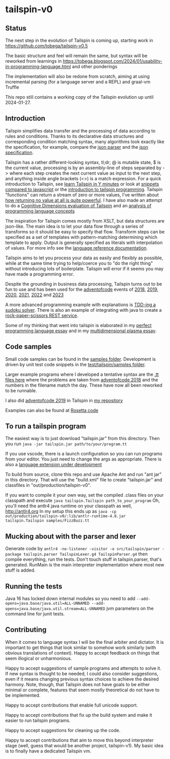 # tailspin-v0

## Status
The next step in the evolution of Tailspin is coming up, starting work in https://github.com/tobega/tailspin-v0.5

The basic structure and feel will remain the same, but syntax will be reworked from learnings in https://tobega.blogspot.com/2024/01/usability-in-programming-language.html and other ponderings

The implementation will also be redone from scratch, aiming at using incremental parsing (for a language server and a REPL) and graal-vm Truffle

This repo still contains a working copy of the Tailspin evolution up until 2024-01-27.

## Introduction
Tailspin simplifies data transfer and the processing of data according to rules and conditions.
Thanks to its declarative data structures and corresponding condition matching syntax,
many algorithms look exactly like the specification, for example, compare the
[json parser](https://github.com/tobega/tailspin-v0/blob/master/samples/JSON.tt#L14)
and the [json specification](https://www.json.org/json-en.html).

Tailspin has a rather different-looking syntax, tl;dr; @ is mutable state, $ is the current value, processing is by an assembly-line
of steps separated by -> where each step creates the next current value as input to the next step, and anything inside angle brackets (<>) is a match expression.
For a quick introduction to Tailspin, see [learn Tailspin in Y minutes](https://learnxinyminutes.com/docs/tailspin/) or look at [snippets compared to javascript](https://tobega.blogspot.com/2021/05/learning-tailspin-by-comparing-to.html) or the [introduction to tailspin programming](https://tobega.blogspot.com/2020/05/a-little-tailspin.html). Tailspin "functions" can return a stream of zero or more values, I've written about [how returning no value at all is quite powerful](https://tobega.blogspot.com/2021/05/the-power-of-nothing.html).
I have also made an attempt to do a [Cognitive Dimensions evaluation of Tailspin](https://tobega.blogspot.com/2022/12/evaluating-tailspin-language-after.html) and an [analysis of programming language concepts](https://tobega.blogspot.com/2024/01/usability-in-programming-language.html)

The inspiration for Tailspin comes mostly from XSLT, but data structures are json-like. The main idea is to let your data flow through
a series of transforms so it should be easy to specify that flow. Transform steps can be specified as a set of templates with
pattern-matching determining which template to apply. Output is generally specified as literals with interpolation of values.
For more info see the [language reference documentation](TailspinReference.md).

Tailspin aims to let you process your data as easily and flexibly as possible, while at the same time trying to help/coerce you to "do the right thing"
without introducing lots of boilerplate. Tailspin will error if it seems you may have made a programming error.

Despite the grounding in business data processing, Tailspin turns out to be fun to use and has been
used for the [adventofcode](https://adventofcode.com/) events of [2018](https://github.com/tobega/aoc2018), [2019](https://github.com/tobega/aoc2019), [2020](https://github.com/tobega/aoc2020), [2021](https://github.com/tobega/aoc2021), [2022](https://github.com/tobega/aoc2022) and [2023](https://github.com/tobega/aoc2023)

A more advanced programming example with explanations is [TDD-ing a sudoku solver](https://tobega.blogspot.com/2020/05/creating-algorithm.html).
There is also an example of integrating with java to create a [rock-paper-scissors REST service](https://github.com/tobega/rps-tailspin).

Some of my thinking that went into tailspin is elaborated in my [perfect programming language essay](https://cygni.se/the-perfect-programming-language/)
and in my [multidimensional plasma essay](https://cygni.se/is-your-programming-language-made-of-multidimensional-plasma/).

## Code samples
Small code samples can be found in the [samples folder](https://github.com/tobega/tailspin-v0/tree/master/samples).
Development is driven by unit test code snippets in the [test/tailspin/samples folder](https://github.com/tobega/tailspin-v0/tree/master/test/tailspin/samples).

Larger example programs where I developed a tentative syntax are the [.tt files here](https://github.com/tobega/aoc2018) where the
problems are taken from [adventofcode 2018](https://adventofcode.com/2018) and the numbers in the filename match the day. These have now all been reworked to
be runnable.

I also did [adventofcode 2019](https://adventofcode.com/2019) in Tailspin in [my repository](https://github.com/tobega/aoc2019)

Examples can also be found at [Rosetta code](http://www.rosettacode.org/wiki/Category:Tailspin)

## To run a tailspin program
The easiest way is to just download "tailspin.jar" from this directory. Then you run `java -jar tailspin.jar path/to/your/program.tt`

If you use vscode, there is a launch configuration so you can run programs from your editor. You just need to change the args as appropriate. There is also a [language extension under development](https://github.com/tobega/vsc-tailspin-language)

To build from source, clone this repo and use Apache Ant and run "ant jar" in this directory. That will use the "build.xml" file to create "tailspin.jar" and classfiles in "out/production/tailspin-v0".

If you want to compile it your own way, set the compiled .class files on your
classpath and execute `java tailspin.Tailspin path_to_your_program`
Oh, you'll need the antlr4 java runtime on your classpath as well, http://antlr4.org
In my setup this ends up as `java -cp out/production/tailspin-v0/:lib/antlr-runtime-4.8.jar tailspin.Tailspin samples/FizzBuzz.tt`

## Mucking about with the parser and lexer
Generate code by
`antlr4 -no-listener -visitor -o src/tailspin/parser -package tailspin.parser TailspinLexer.g4 TailspinParser.g4`
then compile everything, run the tests.
Don't touch stuff in tailspin.parser, that's generated. RunMain is the
main interpreter implementation where most new stuff is added.

## Running the tests
Java 16 has locked down internal modules so you need to add `--add-opens=java.base/java.util=ALL-UNNAMED --add-opens=java.base/java.util.stream=ALL-UNNAMED`
jvm parameters on the command line for junit tests.

## Contributing
When it comes to language syntax I will be the final arbiter and dictator. It is
important to get things that look similar to somehow work similarly
(with obvious translations of context). Happy to accept feedback on things that seem illogical
or unharmonious.

Happy to accept suggestions of sample programs and attempts to solve it. If new syntax is thought
to be needed, I could also consider suggestions, even if it means changing previous syntax
choices to achieve the desired harmony. Note, though, that Tailspin does not have goals to be either
minimal or complete, features that seem mostly theoretical do not have to be implemented.

Happy to accept contributions that enable full unicode support.

Happy to accept contributions that fix up the build system and make it easier to run tailspin programs.

Happy to accept suggestions for cleaning up the code.

Happy to accept contributions that aim to move this beyond interpreter stage (well, guess that would be another project, tailspin-v1).
My basic idea is to finally have a dedicated Tailspin vm.

